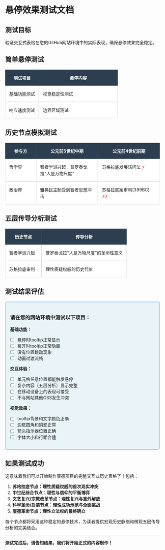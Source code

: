 # 悬停效果测试文档

## 测试目标

验证交互式表格在您的GitHub网站环境中的实际表现，确保悬停效果完全稳定。

<style>
/* 基于Grok分析的稳定悬停解决方案 */
.test-table {
    width: 100%;
    border-collapse: separate;
    border-spacing: 0;
    table-layout: fixed;
    margin: 20px 0;
    font-family: -apple-system, BlinkMacSystemFont, 'Segoe UI', Roboto, sans-serif;
}

.test-table th {
    background-color: #2c3e50;
    color: white;
    padding: 15px 12px;
    text-align: center;
    border: 1px solid #34495e;
    font-size: 14px;
    font-weight: bold;
}

.test-table td {
    border: 1px solid #ddd;
    padding: 15px 12px;
    vertical-align: top;
    background-color: #fff;
    position: relative;
    transition: background-color 0.2s ease;
    font-size: 14px;
    line-height: 1.5;
}

.test-table td:hover {
    background-color: #f8f9fa;
    cursor: pointer;
}

.cell-tooltip {
    opacity: 0;
    visibility: hidden;
    position: absolute;
    top: 100%;
    left: 0;
    background: #2c3e50;
    color: white;
    padding: 12px 15px;
    border-radius: 6px;
    box-shadow: 0 4px 15px rgba(0,0,0,0.3);
    z-index: 1000;
    font-size: 13px;
    line-height: 1.4;
    width: 280px;
    margin-top: 8px;
    transition: opacity 0.2s ease, visibility 0.2s ease;
    pointer-events: none;
    /* 防止溢出视口 */
    max-width: calc(100vw - 40px);
    word-wrap: break-word;
}

/* 右侧单元格的tooltip向左显示 */
.test-table td:last-child .cell-tooltip {
    left: auto;
    right: 0;
}

/* 如果是底部行，tooltip向上显示 */
.test-table tbody tr:last-child .cell-tooltip {
    top: auto;
    bottom: 100%;
    margin-top: 0;
    margin-bottom: 8px;
}

.test-table tbody tr:last-child .cell-tooltip::before {
    top: auto;
    bottom: -6px;
    border-bottom: none;
    border-top: 6px solid #2c3e50;
}

.test-table td:hover .cell-tooltip {
    opacity: 1;
    visibility: visible;
}

.cell-tooltip::before {
    content: '';
    position: absolute;
    top: -6px;
    left: 20px;
    border-left: 6px solid transparent;
    border-right: 6px solid transparent;
    border-bottom: 6px solid #2c3e50;
}

.complex-tooltip {
    width: 320px;
    max-width: calc(100vw - 40px);
}

/* 右侧单元格的复杂tooltip */
.test-table td:last-child .complex-tooltip {
    left: auto;
    right: 0;
}

/* 底部行的复杂tooltip */
.test-table tbody tr:last-child .complex-tooltip {
    top: auto;
    bottom: 100%;
    margin-top: 0;
    margin-bottom: 8px;
}

.test-table tbody tr:last-child .complex-tooltip::before {
    top: auto;
    bottom: -6px;
    border-bottom: none;
    border-top: 6px solid #2c3e50;
}

.complex-tooltip h4 {
    margin: 0 0 8px 0;
    color: #3498db;
    font-size: 13px;
    border-bottom: 1px solid #3498db;
    padding-bottom: 4px;
}

.complex-tooltip ul {
    margin: 0;
    padding-left: 18px;
    list-style-type: disc;
}

.complex-tooltip li {
    margin-bottom: 4px;
    font-size: 12px;
}

.complex-tooltip li strong {
    color: #e74c3c;
}

.test-status {
    background-color: #e8f4f8;
    border: 1px solid #3498db;
    padding: 15px;
    border-radius: 5px;
    margin: 20px 0;
}

.collision-marker {
    color: #e74c3c;
    font-weight: bold;
}
</style>

## 简单悬停测试

<table class="test-table">
<thead>
<tr>
<th style="width: 30%;">测试项目</th>
<th style="width: 70%;">悬停内容</th>
</tr>
</thead>
<tbody>
<tr>
<td>
基础功能测试
<div class="cell-tooltip">如果您能看到这个提示，说明基础悬停功能正常工作</div>
</td>
<td>
视觉稳定性测试
<div class="cell-tooltip">测试tooltip是否会出现位置跳动或闪烁现象</div>
</td>
</tr>
<tr>
<td>
响应速度测试
<div class="cell-tooltip">测试悬停响应速度和动画流畅性</div>
</td>
<td>
边界区域测试
<div class="cell-tooltip">请在单元格的边缘和角落区域测试悬停效果</div>
</td>
</tr>
</tbody>
</table>

## 历史节点模拟测试

<table class="test-table">
<thead>
<tr>
<th style="width: 20%;">参与方</th>
<th style="width: 40%;">公元前5世纪中期</th>
<th style="width: 40%;">公元前4世纪前期</th>
</tr>
</thead>
<tbody>
<tr>
<td>
哲学界
<div class="cell-tooltip">理性质疑权威的哲学基础建立阶段</div>
</td>
<td>
智者学派兴起，普罗泰戈拉"人是万物尺度"
<div class="cell-tooltip">首次系统性地挑战传统的绝对真理观念，为理性主义奠定基础</div>
</td>
<td>
苏格拉底发展诘问法 <span class="collision-marker">⚡</span>
<div class="cell-tooltip">通过"知道自己无知"的方法论，确立了理性质疑的合法地位</div>
</td>
</tr>
<tr>
<td>
政治界
<div class="cell-tooltip">传统政治权威面临理性挑战的历史阶段</div>
</td>
<td>
雅典民主制受到智者思想冲击
<div class="cell-tooltip">传统的政治合法性开始受到基于理性论证的质疑</div>
</td>
<td>
苏格拉底案审判(399BC) <span class="collision-marker">⚡⚡</span>
<div class="cell-tooltip">理性质疑与政治权威的首次正面冲突，标志性历史事件</div>
</td>
</tr>
</tbody>
</table>

## 五层传导分析测试

<table class="test-table">
<thead>
<tr>
<th style="width: 30%;">历史节点</th>
<th style="width: 70%;">传导分析</th>
</tr>
</thead>
<tbody>
<tr>
<td>
智者学派兴起
<div class="cell-tooltip complex-tooltip">
<h4>智者学派兴起节点</h4>
<ul>
<li><strong>元价值层：</strong>绝对真理 → 相对主义</li>
<li><strong>核心价值层：</strong>神圣智慧 → 人文知识</li>
<li><strong>认知框架层：</strong>权威接受 → 理性辩论</li>
<li><strong>传播系统层：</strong>神庙教导 → 收费教学</li>
<li><strong>结构现实层：</strong>教育市场化，知识商品化</li>
</ul>
</div>
</td>
<td>
普罗泰戈拉"人是万物尺度"的革命性意义
<div class="cell-tooltip complex-tooltip">
这一表述彻底颠覆了传统的认识论基础，将真理的判断标准从超越性的神或自然转向了人类主体，为后续两千年的理性主义发展奠定了哲学基础。
</div>
</td>
</tr>
<tr>
<td>
苏格拉底审判
<div class="cell-tooltip complex-tooltip">
<h4>苏格拉底审判节点</h4>
<ul>
<li><strong>元价值层：</strong>理性质疑 → 政治权威反击</li>
<li><strong>核心价值层：</strong>个人良知 → 集体决定</li>
<li><strong>认知框架层：</strong>哲学思辨 → 法庭审判</li>
<li><strong>传播系统层：</strong>私人对话 → 公共审判</li>
<li><strong>结构现实层：</strong>死刑判决，理性与权力正面冲突</li>
</ul>
</div>
</td>
<td>
理性质疑权威的历史代价
<div class="cell-tooltip complex-tooltip">
苏格拉底之死标志着理性质疑与传统权威不可调和的根本冲突，同时也确立了理性殉道者的崇高地位，为后世的理性主义运动提供了精神象征。
</div>
</td>
</tr>
</tbody>
</table>

## 测试结果评估

<div class="test-status">
<h3>请在您的网站环境中测试以下项目：</h3>

**基础功能：**
- [ ] 悬停时tooltip正常显示
- [ ] 离开时tooltip正常隐藏
- [ ] 没有位置跳动现象
- [ ] 动画过渡流畅

**交互体验：**
- [ ] 单元格任意位置都能触发悬停
- [ ] 复杂内容（五层分析）显示完整
- [ ] 在移动设备上的表现可接受
- [ ] 不与网站其他CSS发生冲突

**视觉效果：**
- [ ] tooltip背景和文字颜色正确
- [ ] 边框圆角和阴影正常
- [ ] 箭头指示器位置正确
- [ ] 字体大小和行距合适
</div>

## 如果测试成功

这意味着我们可以开始制作康德项目的完整交互式历史表格了！包括：

1. **苏格拉底节点：理性质疑权威的首次现实冲突**
2. **中世纪综合节点：理性与信仰的平衡博弈**
3. **文艺复兴/宗教改革节点：理性复兴与意外解放**
4. **科学革命/启蒙节点：理性成功示范与全面挑战**
5. **康德革命节点：理性立法权的最终确立**

每个节点都将采用这种稳定的悬停技术，为读者提供宏观历史脉络和微观五层传导分析的完美结合。

---

**测试完成后，请告知结果，我们将开始正式的内容制作！**

